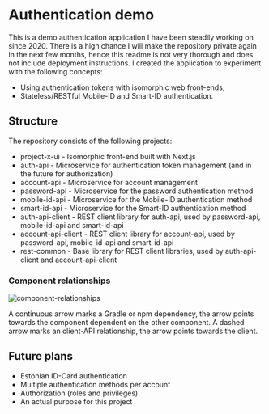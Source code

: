 # Authentication demo

This is a demo authentication application I have been steadily working on since 2020. There is a high chance I will make the repository private again in the next few months, hence this readme is not very thorough and does not include deployment instructions. I created the application to experiment with the following concepts:

- Using authentication tokens with isomorphic web front-ends,
- Stateless/RESTful Mobile-ID and Smart-ID authentication.

## Structure

The repository consists of the following projects:

- project-x-ui - Isomorphic front-end built with Next.js
- auth-api - Microservice for authentication token management (and in the future for authorization)
- account-api - Microservice for account management
- password-api - Microservice for the password authentication method
- mobile-id-api - Microservice for the Mobile-ID authentication method
- smart-id-api - Microservice for the Smart-ID authentication method
- auth-api-client - REST client library for auth-api, used by password-api, mobile-id-api and smart-id-api
- account-api-client - REST client library for account-api, used by password-api, mobile-id-api and smart-id-api
- rest-common - Base library for REST client libraries, used by auth-api-client and account-api-client

### Component relationships

![component-relationships](http://www.plantuml.com/plantuml/proxy?cache=no&src=https://raw.githubusercontent.com/kristoisberg/auth-demo/master/component-relationships.iuml)

A continuous arrow marks a Gradle or npm dependency, the arrow points towards the component dependent on the other component. A dashed arrow marks an client-API relationship, the arrow points towards the client.

## Future plans

- Estonian ID-Card authentication
- Multiple authentication methods per account
- Authorization (roles and privileges)
- An actual purpose for this project
